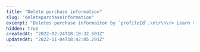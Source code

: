 ```yaml
---
title: "Delete purchase information"
slug: "deletepurchaseinformation"
excerpt: "Deletes purchase informaiton by `profileId`.\n\r\n\r> Learn more about the [Profile System](https://developers.vtex.com/vtex-rest-api/docs/profile-system) and its other API endpoints."
hidden: true
createdAt: "2022-02-24T18:18:32.601Z"
updatedAt: "2022-11-04T18:42:05.291Z"
---
```


